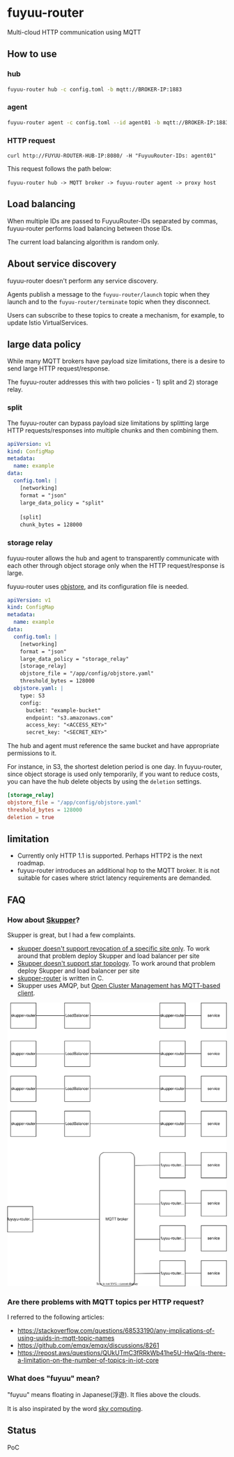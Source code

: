 # fuyuu-router

Multi-cloud HTTP communication using MQTT

## How to use

### hub

```bash
fuyuu-router hub -c config.toml -b mqtt://BROKER-IP:1883
```

### agent

```bash
fuyuu-router agent -c config.toml --id agent01 -b mqtt://BROKER-IP:1883 --proxy-host PROXY-HOST-IP
```

### HTTP request

```
curl http://FUYUU-ROUTER-HUB-IP:8080/ -H "FuyuuRouter-IDs: agent01"
```

This request follows the path below:

`fuyuu-router hub -> MQTT broker -> fuyuu-router agent -> proxy host`

## Load balancing

When multiple IDs are passed to FuyuuRouter-IDs separated by commas, fuyuu-router performs load balancing between those IDs.

The current load balancing algorithm is random only.

## About service discovery

fuyuu-router doesn't perform any service discovery. 

Agents publish a message to the `fuyuu-router/launch` topic when they launch and to the `fuyuu-router/terminate` topic when they disconnect. 

Users can subscribe to these topics to create a mechanism, for example, to update Istio VirtualServices.

## large data policy

While many MQTT brokers have payload size limitations, there is a desire to send large HTTP request/response.

The fuyuu-router addresses this with two policies - 1) split and 2) storage relay.

### split

The fuyuu-router can bypass payload size limitations by splitting large HTTP requests/responses into multiple chunks and then combining them.

```yaml
apiVersion: v1
kind: ConfigMap
metadata:
  name: example
data:
  config.toml: |
    [networking]
    format = "json"
    large_data_policy = "split"

    [split]
    chunk_bytes = 128000
```

### storage relay

fuyuu-router allows the hub and agent to transparently communicate with each other through object storage only when the HTTP request/response is large.

fuyuu-router uses [objstore](https://github.com/thanos-io/objstore), and its configuration file is needed.

```yaml
apiVersion: v1
kind: ConfigMap
metadata:
  name: example
data:
  config.toml: |
    [networking]
    format = "json"
    large_data_policy = "storage_relay"
    [storage_relay]
    objstore_file = "/app/config/objstore.yaml"
    threshold_bytes = 128000
  objstore.yaml: |
    type: S3
    config:
      bucket: "example-bucket"
      endpoint: "s3.amazonaws.com"
      access_key: "<ACCESS_KEY>"
      secret_key: "<SECRET_KEY>"
```

The hub and agent must reference the same bucket and have appropriate permissions to it.

For instance, in S3, the shortest deletion period is one day. In fuyuu-router, since object storage is used only temporarily, if you want to reduce costs, you can have the hub delete objects by using the `deletion` settings.

```toml
[storage_relay]
objstore_file = "/app/config/objstore.yaml"
threshold_bytes = 128000
deletion = true
```

## limitation

- Currently only HTTP 1.1 is supported. Perhaps HTTP2 is the next roadmap.
- fuyuu-router introduces an additional hop to the MQTT broker. It is not suitable for cases where strict latency requirements are demanded.

## FAQ

### How about [Skupper](https://github.com/skupperproject)?

Skupper is great, but I had a few complaints.

- [skupper doesn't support revocation of a specific site only](https://github.com/skupperproject/skupper/issues/779). To work around that problem deploy Skupper and load balancer per site
- [Skupper doesn't support star topology](https://github.com/skupperproject/skupper/issues/1215). To work around that problem deploy Skupper and load balancer per site
- [skupper-router](https://github.com/skupperproject/skupper-router) is written in C. 
- Skupper uses AMQP, but [Open Cluster Management has MQTT-based client](https://github.com/open-cluster-management-io/api/tree/v0.12.0/cloudevents).

![Skupper comparison](docs/skupper-comparison.svg)

### Are there problems with MQTT topics per HTTP request?

I referred to the following articles:

- https://stackoverflow.com/questions/68533190/any-implications-of-using-uuids-in-mqtt-topic-names
- https://github.com/emqx/emqx/discussions/8261
- https://repost.aws/questions/QUkUTmC3fRRkWb41he5U-HwQ/is-there-a-limitation-on-the-number-of-topics-in-iot-core

### What does "fuyuu" mean?

"fuyuu" means floating in Japanese(浮遊). It flies above the clouds.

It is also inspirated by the word [sky computing](https://dl.acm.org/doi/abs/10.1145/3458336.3465301).

## Status

PoC
